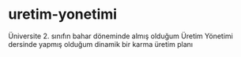 # uretim-yonetimi
Üniversite 2. sınıfın bahar döneminde almış olduğum Üretim Yönetimi dersinde yapmış olduğum dinamik bir karma üretim planı
